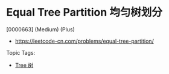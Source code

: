 # Equal Tree Partition 均匀树划分

[0000663] (Medium) (Plus)

- https://leetcode-cn.com/problems/equal-tree-partition/

Topic Tags:

- [Tree 树](https://leetcode-cn.com/tag/tree/)
